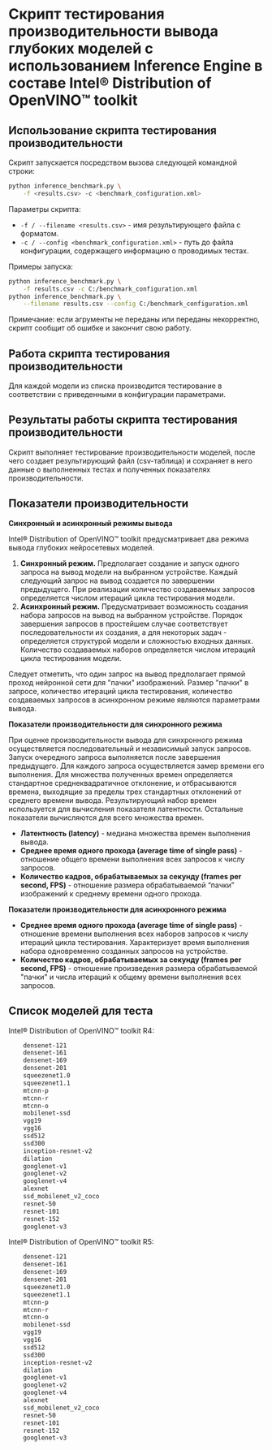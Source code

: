 # Скрипт тестирования производительности вывода глубоких моделей с использованием Inference Engine в составе Intel® Distribution of OpenVINO™ toolkit

## Использование скрипта тестирования производительности

Скрипт запускается посредством вызова следующей командной строки:
```bash
python inference_benchmark.py \
    -f <results.csv> -c <benchmark_configuration.xml>
```

Параметры скрипта:
- `-f / --filename <results.csv>` - имя результирующего файла с форматом.
- `-с / --config <benchmark_configuration.xml>` - путь до файла конфигурации,
  содержащего информацию о проводимых тестах.

Примеры запуска:
```bash
python inference_benchmark.py \
    -f results.csv -c C:/benchmark_configuration.xml
python inference_benchmark.py \
    --filename results.csv --config C:/benchmark_configuration.xml
```

Примечание: если агрументы не переданы или переданы
некорректно, скрипт сообщит об ошибке и закончит свою работу.

## Работа скрипта тестирования производительности

Для каждой модели из списка производится тестирование в соответствии
c приведенными в конфигурации параметрами.

## Результаты работы скрипта тестирования производительности

Скрипт выполняет тестирование производительности моделей,
после чего создает результирующий файл (csv-таблица)
и сохраняет в него данные о выполненных тестах и полученных показателях
производительности.

## Показатели производительности

**Синхронный и асинхронный режимы вывода**

Intel® Distribution of OpenVINO™ toolkit предусматривает два режима вывода
глубоких нейросетевых моделей.
1. **Синхронный режим.** Предполагает создание и запуск одного запроса
на вывод модели на выбранном устройстве. Каждый следующий запрос
на вывод создается по завершении предыдущего. При реализации
количество создаваемых запросов определяется числом итераций цикла
тестирования модели.
2. **Асинхронный режим.** Предусматривает возможность создания набора
запросов на вывод на выбранном устройстве. Порядок завершения запросов
в простейшем случае соответствует последовательности их создания,
а для некоторых задач - определяется структурой модели и сложностью
входных данных. Количество создаваемых наборов определяется числом
итераций цикла тестирования модели.

Следует отметить, что один запрос на вывод предполагает прямой проход
нейронной сети для "пачки" изображений. Размер "пачки" в запросе,
количество итераций цикла тестирования, количество создаваемых запросов
в асинхронном режиме являются параметрами вывода.


**Показатели производительности для синхронного режима**

При оценке производительности вывода для синхронного режима
осуществляется последовательный и независимый запуск запросов.
Запуск очередного запроса выполняется после завершения предыдущего.
Для каждого запроса осуществляется замер времени его выполнения.
Для множества полученных времен определяется стандартное среднеквадратичное
отклонение, и отбрасываются времена, выходящие за пределы трех стандартных
отклонений от среднего времени вывода. Результирующий набор времен
используется для вычисления показателя латентности. Остальные показатели
вычисляются для всего множества времен.
- **Латентность (latency)** - медиана множества времен выполнения вывода.
- **Среднее время одного прохода (average time of single pass)** - отношение
  общего времени выполнения всех запросов к числу запросов.
- **Количество кадров, обрабатываемых за секунду (frames per second, FPS)** -
  отношение размера обрабатываемой “пачки” изображений к среднему времени
  одного прохода.

**Показатели производительности для асинхронного режима**

- **Среднее время одного прохода (average time of single pass)** -
  отношение времени выполнения всех наборов запросов к числу
  итераций цикла тестирования. Характеризует время выполнения набора
  одновременно созданных запросов на устройстве.
- **Количество кадров, обрабатываемых за секунду (frames per second, FPS)** -
  отношение произведения размера обрабатываемой "пачки" и числа итераций
  к общему времени выполнения всех запросов.

## Список моделей для теста

Intel® Distribution of OpenVINO™ toolkit R4:
```bash
    densenet-121
    densenet-161
    densenet-169
    densenet-201
    squeezenet1.0
    squeezenet1.1
    mtcnn-p
    mtcnn-r
    mtcnn-o
    mobilenet-ssd
    vgg19
    vgg16
    ssd512
    ssd300
    inception-resnet-v2
    dilation
    googlenet-v1
    googlenet-v2
    googlenet-v4
    alexnet
    ssd_mobilenet_v2_coco
    resnet-50
    resnet-101
    resnet-152
    googlenet-v3
```

Intel® Distribution of OpenVINO™ toolkit R5:
```bash
    densenet-121
    densenet-161
    densenet-169
    densenet-201
    squeezenet1.0
    squeezenet1.1
    mtcnn-p
    mtcnn-r
    mtcnn-o
    mobilenet-ssd
    vgg19
    vgg16
    ssd512
    ssd300
    inception-resnet-v2
    dilation
    googlenet-v1
    googlenet-v2
    googlenet-v4
    alexnet
    ssd_mobilenet_v2_coco
    resnet-50
    resnet-101
    resnet-152
    googlenet-v3
```